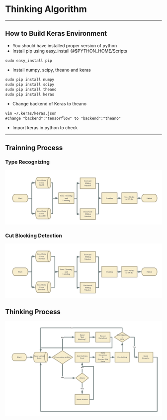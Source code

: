 # Thinking Algorithm
-------------
## How to Build Keras Environment
* You should have installed proper version of python
* Install pip using easy_install @$PYTHON_HOME/Scripts
```
sudo easy_install pip
```
* Install numpy, scipy, theano and keras
```
sudo pip install numpy
sudo pip install scipy
sudo pip install theano
sudo pip install keras
```
* Change backend of Keras to theano
```
vim ~/.keras/keras.json
#change "backend":"tensorflow" to "backend":"theano"    
```
* Import keras in python to check

-------------

## Trainning Process
### Type Recognizing
![Flow Chart](./doc/Think_TrainingProcess.png)
### Cut Blocking Detection
![Flow Chart](./doc/Block_TrainingProcess.png)

## Thinking Process
![Flow Chart](./doc/Think_ThinkingProcess.png)
